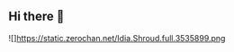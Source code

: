 ## Hi there 👋

<!--
**mahiiimaa/mahiiimaa** is a ✨ _special_ ✨ repository because its `README.md` (this file) appears on your GitHub profile.

Here are some ideas to get you started:

- 🔭🎨 I’m currently working on paintings
- 💬 Ask me about anything
- 📫 How to reach me: sofhia.rodriguee@gmail.com
- 😄 Pronouns: she/her
- ⚡ Fun fact: I hate yellow 
--> 
![]https://static.zerochan.net/Idia.Shroud.full.3535899.png
